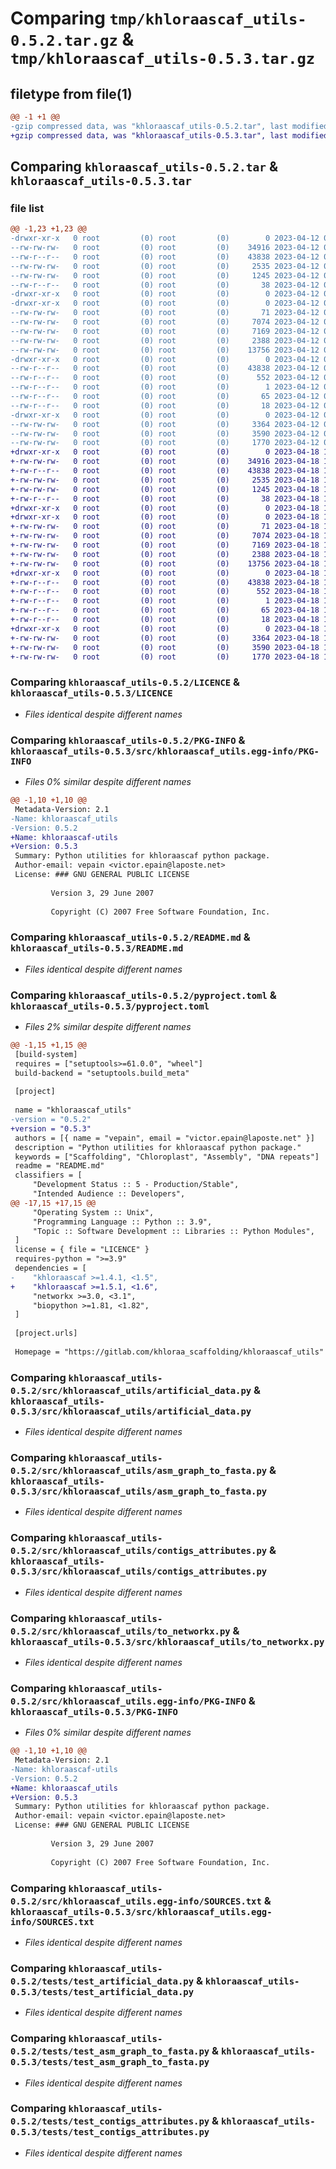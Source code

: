 # Comparing `tmp/khloraascaf_utils-0.5.2.tar.gz` & `tmp/khloraascaf_utils-0.5.3.tar.gz`

## filetype from file(1)

```diff
@@ -1 +1 @@
-gzip compressed data, was "khloraascaf_utils-0.5.2.tar", last modified: Wed Apr 12 09:43:52 2023, max compression
+gzip compressed data, was "khloraascaf_utils-0.5.3.tar", last modified: Tue Apr 18 15:10:38 2023, max compression
```

## Comparing `khloraascaf_utils-0.5.2.tar` & `khloraascaf_utils-0.5.3.tar`

### file list

```diff
@@ -1,23 +1,23 @@
-drwxr-xr-x   0 root         (0) root         (0)        0 2023-04-12 09:43:52.588669 khloraascaf_utils-0.5.2/
--rw-rw-rw-   0 root         (0) root         (0)    34916 2023-04-12 09:43:25.000000 khloraascaf_utils-0.5.2/LICENCE
--rw-r--r--   0 root         (0) root         (0)    43838 2023-04-12 09:43:52.588669 khloraascaf_utils-0.5.2/PKG-INFO
--rw-rw-rw-   0 root         (0) root         (0)     2535 2023-04-12 09:43:25.000000 khloraascaf_utils-0.5.2/README.md
--rw-rw-rw-   0 root         (0) root         (0)     1245 2023-04-12 09:43:25.000000 khloraascaf_utils-0.5.2/pyproject.toml
--rw-r--r--   0 root         (0) root         (0)       38 2023-04-12 09:43:52.588669 khloraascaf_utils-0.5.2/setup.cfg
-drwxr-xr-x   0 root         (0) root         (0)        0 2023-04-12 09:43:52.580669 khloraascaf_utils-0.5.2/src/
-drwxr-xr-x   0 root         (0) root         (0)        0 2023-04-12 09:43:52.584669 khloraascaf_utils-0.5.2/src/khloraascaf_utils/
--rw-rw-rw-   0 root         (0) root         (0)       71 2023-04-12 09:43:25.000000 khloraascaf_utils-0.5.2/src/khloraascaf_utils/__init__.py
--rw-rw-rw-   0 root         (0) root         (0)     7074 2023-04-12 09:43:25.000000 khloraascaf_utils-0.5.2/src/khloraascaf_utils/artificial_data.py
--rw-rw-rw-   0 root         (0) root         (0)     7169 2023-04-12 09:43:25.000000 khloraascaf_utils-0.5.2/src/khloraascaf_utils/asm_graph_to_fasta.py
--rw-rw-rw-   0 root         (0) root         (0)     2388 2023-04-12 09:43:25.000000 khloraascaf_utils-0.5.2/src/khloraascaf_utils/contigs_attributes.py
--rw-rw-rw-   0 root         (0) root         (0)    13756 2023-04-12 09:43:25.000000 khloraascaf_utils-0.5.2/src/khloraascaf_utils/to_networkx.py
-drwxr-xr-x   0 root         (0) root         (0)        0 2023-04-12 09:43:52.586669 khloraascaf_utils-0.5.2/src/khloraascaf_utils.egg-info/
--rw-r--r--   0 root         (0) root         (0)    43838 2023-04-12 09:43:52.000000 khloraascaf_utils-0.5.2/src/khloraascaf_utils.egg-info/PKG-INFO
--rw-r--r--   0 root         (0) root         (0)      552 2023-04-12 09:43:52.000000 khloraascaf_utils-0.5.2/src/khloraascaf_utils.egg-info/SOURCES.txt
--rw-r--r--   0 root         (0) root         (0)        1 2023-04-12 09:43:52.000000 khloraascaf_utils-0.5.2/src/khloraascaf_utils.egg-info/dependency_links.txt
--rw-r--r--   0 root         (0) root         (0)       65 2023-04-12 09:43:52.000000 khloraascaf_utils-0.5.2/src/khloraascaf_utils.egg-info/requires.txt
--rw-r--r--   0 root         (0) root         (0)       18 2023-04-12 09:43:52.000000 khloraascaf_utils-0.5.2/src/khloraascaf_utils.egg-info/top_level.txt
-drwxr-xr-x   0 root         (0) root         (0)        0 2023-04-12 09:43:52.587669 khloraascaf_utils-0.5.2/tests/
--rw-rw-rw-   0 root         (0) root         (0)     3364 2023-04-12 09:43:25.000000 khloraascaf_utils-0.5.2/tests/test_artificial_data.py
--rw-rw-rw-   0 root         (0) root         (0)     3590 2023-04-12 09:43:25.000000 khloraascaf_utils-0.5.2/tests/test_asm_graph_to_fasta.py
--rw-rw-rw-   0 root         (0) root         (0)     1770 2023-04-12 09:43:25.000000 khloraascaf_utils-0.5.2/tests/test_contigs_attributes.py
+drwxr-xr-x   0 root         (0) root         (0)        0 2023-04-18 15:10:38.311039 khloraascaf_utils-0.5.3/
+-rw-rw-rw-   0 root         (0) root         (0)    34916 2023-04-18 15:10:13.000000 khloraascaf_utils-0.5.3/LICENCE
+-rw-r--r--   0 root         (0) root         (0)    43838 2023-04-18 15:10:38.310039 khloraascaf_utils-0.5.3/PKG-INFO
+-rw-rw-rw-   0 root         (0) root         (0)     2535 2023-04-18 15:10:13.000000 khloraascaf_utils-0.5.3/README.md
+-rw-rw-rw-   0 root         (0) root         (0)     1245 2023-04-18 15:10:13.000000 khloraascaf_utils-0.5.3/pyproject.toml
+-rw-r--r--   0 root         (0) root         (0)       38 2023-04-18 15:10:38.311039 khloraascaf_utils-0.5.3/setup.cfg
+drwxr-xr-x   0 root         (0) root         (0)        0 2023-04-18 15:10:38.303039 khloraascaf_utils-0.5.3/src/
+drwxr-xr-x   0 root         (0) root         (0)        0 2023-04-18 15:10:38.306039 khloraascaf_utils-0.5.3/src/khloraascaf_utils/
+-rw-rw-rw-   0 root         (0) root         (0)       71 2023-04-18 15:10:13.000000 khloraascaf_utils-0.5.3/src/khloraascaf_utils/__init__.py
+-rw-rw-rw-   0 root         (0) root         (0)     7074 2023-04-18 15:10:13.000000 khloraascaf_utils-0.5.3/src/khloraascaf_utils/artificial_data.py
+-rw-rw-rw-   0 root         (0) root         (0)     7169 2023-04-18 15:10:13.000000 khloraascaf_utils-0.5.3/src/khloraascaf_utils/asm_graph_to_fasta.py
+-rw-rw-rw-   0 root         (0) root         (0)     2388 2023-04-18 15:10:13.000000 khloraascaf_utils-0.5.3/src/khloraascaf_utils/contigs_attributes.py
+-rw-rw-rw-   0 root         (0) root         (0)    13756 2023-04-18 15:10:13.000000 khloraascaf_utils-0.5.3/src/khloraascaf_utils/to_networkx.py
+drwxr-xr-x   0 root         (0) root         (0)        0 2023-04-18 15:10:38.308039 khloraascaf_utils-0.5.3/src/khloraascaf_utils.egg-info/
+-rw-r--r--   0 root         (0) root         (0)    43838 2023-04-18 15:10:38.000000 khloraascaf_utils-0.5.3/src/khloraascaf_utils.egg-info/PKG-INFO
+-rw-r--r--   0 root         (0) root         (0)      552 2023-04-18 15:10:38.000000 khloraascaf_utils-0.5.3/src/khloraascaf_utils.egg-info/SOURCES.txt
+-rw-r--r--   0 root         (0) root         (0)        1 2023-04-18 15:10:38.000000 khloraascaf_utils-0.5.3/src/khloraascaf_utils.egg-info/dependency_links.txt
+-rw-r--r--   0 root         (0) root         (0)       65 2023-04-18 15:10:38.000000 khloraascaf_utils-0.5.3/src/khloraascaf_utils.egg-info/requires.txt
+-rw-r--r--   0 root         (0) root         (0)       18 2023-04-18 15:10:38.000000 khloraascaf_utils-0.5.3/src/khloraascaf_utils.egg-info/top_level.txt
+drwxr-xr-x   0 root         (0) root         (0)        0 2023-04-18 15:10:38.310039 khloraascaf_utils-0.5.3/tests/
+-rw-rw-rw-   0 root         (0) root         (0)     3364 2023-04-18 15:10:13.000000 khloraascaf_utils-0.5.3/tests/test_artificial_data.py
+-rw-rw-rw-   0 root         (0) root         (0)     3590 2023-04-18 15:10:13.000000 khloraascaf_utils-0.5.3/tests/test_asm_graph_to_fasta.py
+-rw-rw-rw-   0 root         (0) root         (0)     1770 2023-04-18 15:10:13.000000 khloraascaf_utils-0.5.3/tests/test_contigs_attributes.py
```

### Comparing `khloraascaf_utils-0.5.2/LICENCE` & `khloraascaf_utils-0.5.3/LICENCE`

 * *Files identical despite different names*

### Comparing `khloraascaf_utils-0.5.2/PKG-INFO` & `khloraascaf_utils-0.5.3/src/khloraascaf_utils.egg-info/PKG-INFO`

 * *Files 0% similar despite different names*

```diff
@@ -1,10 +1,10 @@
 Metadata-Version: 2.1
-Name: khloraascaf_utils
-Version: 0.5.2
+Name: khloraascaf-utils
+Version: 0.5.3
 Summary: Python utilities for khloraascaf python package.
 Author-email: vepain <victor.epain@laposte.net>
 License: ### GNU GENERAL PUBLIC LICENSE
         
         Version 3, 29 June 2007
         
         Copyright (C) 2007 Free Software Foundation, Inc.
```

### Comparing `khloraascaf_utils-0.5.2/README.md` & `khloraascaf_utils-0.5.3/README.md`

 * *Files identical despite different names*

### Comparing `khloraascaf_utils-0.5.2/pyproject.toml` & `khloraascaf_utils-0.5.3/pyproject.toml`

 * *Files 2% similar despite different names*

```diff
@@ -1,15 +1,15 @@
 [build-system]
 requires = ["setuptools>=61.0.0", "wheel"]
 build-backend = "setuptools.build_meta"
 
 [project]
 
 name = "khloraascaf_utils"
-version = "0.5.2"
+version = "0.5.3"
 authors = [{ name = "vepain", email = "victor.epain@laposte.net" }]
 description = "Python utilities for khloraascaf python package."
 keywords = ["Scaffolding", "Chloroplast", "Assembly", "DNA repeats"]
 readme = "README.md"
 classifiers = [
     "Development Status :: 5 - Production/Stable",
     "Intended Audience :: Developers",
@@ -17,15 +17,15 @@
     "Operating System :: Unix",
     "Programming Language :: Python :: 3.9",
     "Topic :: Software Development :: Libraries :: Python Modules",
 ]
 license = { file = "LICENCE" }
 requires-python = ">=3.9"
 dependencies = [
-    "khloraascaf >=1.4.1, <1.5",
+    "khloraascaf >=1.5.1, <1.6",
     "networkx >=3.0, <3.1",
     "biopython >=1.81, <1.82",
 ]
 
 [project.urls]
 
 Homepage = "https://gitlab.com/khloraa_scaffolding/khloraascaf_utils"
```

### Comparing `khloraascaf_utils-0.5.2/src/khloraascaf_utils/artificial_data.py` & `khloraascaf_utils-0.5.3/src/khloraascaf_utils/artificial_data.py`

 * *Files identical despite different names*

### Comparing `khloraascaf_utils-0.5.2/src/khloraascaf_utils/asm_graph_to_fasta.py` & `khloraascaf_utils-0.5.3/src/khloraascaf_utils/asm_graph_to_fasta.py`

 * *Files identical despite different names*

### Comparing `khloraascaf_utils-0.5.2/src/khloraascaf_utils/contigs_attributes.py` & `khloraascaf_utils-0.5.3/src/khloraascaf_utils/contigs_attributes.py`

 * *Files identical despite different names*

### Comparing `khloraascaf_utils-0.5.2/src/khloraascaf_utils/to_networkx.py` & `khloraascaf_utils-0.5.3/src/khloraascaf_utils/to_networkx.py`

 * *Files identical despite different names*

### Comparing `khloraascaf_utils-0.5.2/src/khloraascaf_utils.egg-info/PKG-INFO` & `khloraascaf_utils-0.5.3/PKG-INFO`

 * *Files 0% similar despite different names*

```diff
@@ -1,10 +1,10 @@
 Metadata-Version: 2.1
-Name: khloraascaf-utils
-Version: 0.5.2
+Name: khloraascaf_utils
+Version: 0.5.3
 Summary: Python utilities for khloraascaf python package.
 Author-email: vepain <victor.epain@laposte.net>
 License: ### GNU GENERAL PUBLIC LICENSE
         
         Version 3, 29 June 2007
         
         Copyright (C) 2007 Free Software Foundation, Inc.
```

### Comparing `khloraascaf_utils-0.5.2/src/khloraascaf_utils.egg-info/SOURCES.txt` & `khloraascaf_utils-0.5.3/src/khloraascaf_utils.egg-info/SOURCES.txt`

 * *Files identical despite different names*

### Comparing `khloraascaf_utils-0.5.2/tests/test_artificial_data.py` & `khloraascaf_utils-0.5.3/tests/test_artificial_data.py`

 * *Files identical despite different names*

### Comparing `khloraascaf_utils-0.5.2/tests/test_asm_graph_to_fasta.py` & `khloraascaf_utils-0.5.3/tests/test_asm_graph_to_fasta.py`

 * *Files identical despite different names*

### Comparing `khloraascaf_utils-0.5.2/tests/test_contigs_attributes.py` & `khloraascaf_utils-0.5.3/tests/test_contigs_attributes.py`

 * *Files identical despite different names*

